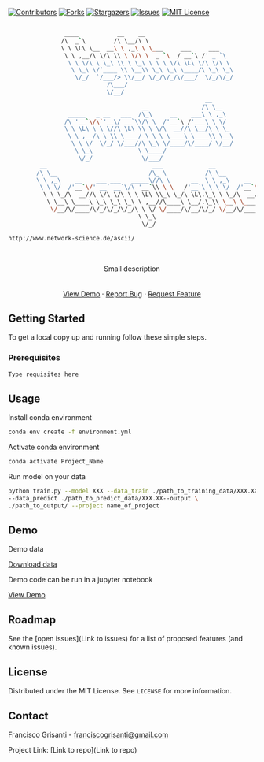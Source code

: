
<!-- PROJECT SHIELDS -->
<!--
*** I'm using markdown "reference style" links for readability.
*** Reference links are enclosed in brackets [ ] instead of parentheses ( ).
*** See the bottom of this document for the declaration of the reference variables
*** for contributors-url, forks-url, etc. This is an optional, concise syntax you may use.
*** https://www.markdownguide.org/basic-syntax/#reference-style-links
-->

[![Contributors][contributors-shield]][contributors-url]
[![Forks][forks-shield]][forks-url]
[![Stargazers][stars-shield]][stars-url]
[![Issues][issues-shield]][issues-url]
[![MIT License][license-shield]][license-url]


```sh

                ____           __    __                         
               /\  _`\        /\ \__/\ \                        
               \ \ \L\ \__  __\ \ ,_\ \ \___     ___     ___    
                \ \ ,__/\ \/\ \\ \ \/\ \  _ `\  / __`\ /' _ `\  
                 \ \ \/\ \ \_\ \\ \ \_\ \ \ \ \/\ \L\ \/\ \/\ \ 
                  \ \_\ \/`____ \\ \__\\ \_\ \_\ \____/\ \_\ \_\
                   \/_/  `/___/> \\/__/ \/_/\/_/\/___/  \/_/\/_/
                            /\___/                              
                            \/__/                               
                                                        __      
                                      __               /\ \__   
                 _____   _ __   ___  /\_\     __    ___\ \ ,_\  
                /\ '__`\/\`'__\/ __`\\/\ \  /'__`\ /'___\ \ \/  
                \ \ \L\ \ \ \//\ \L\ \\ \ \/\  __//\ \__/\ \ \_ 
                 \ \ ,__/\ \_\\ \____/_\ \ \ \____\ \____\\ \__\
                  \ \ \/  \/_/ \/___//\ \_\ \/____/\/____/ \/__/
                   \ \_\             \ \____/                   
                    \/_/              \/___/                    
         __                              ___             __             
        /\ \__                          /\_ \           /\ \__          
        \ \ ,_\    __    ___ ___   _____\//\ \      __  \ \ ,_\    __   
         \ \ \/  /'__`\/' __` __`\/\ '__`\\ \ \   /'__`\ \ \ \/  /'__`\ 
          \ \ \_/\  __//\ \/\ \/\ \ \ \L\ \\_\ \_/\ \L\.\_\ \ \_/\  __/ 
           \ \__\ \____\ \_\ \_\ \_\ \ ,__//\____\ \__/.\_\\ \__\ \____\
            \/__/\/____/\/_/\/_/\/_/\ \ \/ \/____/\/__/\/_/ \/__/\/____/
                                     \ \_\                              
                                      \/_/                              

http://www.network-science.de/ascii/

```

<!-- PROJECT LOGO -->

<br />

<p align="center">
  
  <a href="https://github.com/github_username/repo_name">
    
   
  </a>

  <p align="center">
     Small description
    <br />
    <br />
    <br />
    <a href="Link to demo">View Demo</a>
    ·
    <a href="Link to repo issues">Report Bug</a>
    ·
    <a href="Link to repo issues">Request Feature</a>
  </p>
</p>


<!-- GETTING STARTED -->

## Getting Started

To get a local copy up and running follow these simple steps.

### Prerequisites

```sh
Type requisites here
```


<!-- USAGE EXAMPLES -->

## Usage

Install conda environment

```sh
conda env create -f environment.yml
```

Activate conda environment 

```sh
conda activate Project_Name
```

Run model on your data

```sh
python train.py --model XXX --data_train ./path_to_training_data/XXX.XX \
--data_predict ./path_to_predict_data/XXX.XX--output \
./path_to_output/ --project name_of_project
```

## Demo

Demo data 

<p>
  <p>
    <a href="Link to data download">Download data</a>
  </p>
</p>

Demo code can be run in a jupyter notebook

<p>
  <p>
    <a href="Link to demo notebook">View Demo</a>
  </p>
</p>


<!-- ROADMAP -->
## Roadmap

See the [open issues](Link to issues) for a list of proposed features (and known issues).


<!-- LICENSE -->
## License

Distributed under the MIT License. See `LICENSE` for more information.


<!-- CONTACT -->
## Contact

Francisco Grisanti - franciscogrisanti@gmail.com

Project Link: [Link to repo](Link to repo)



<!-- MARKDOWN LINKS & IMAGES -->
<!-- https://www.markdownguide.org/basic-syntax/#reference-style-links -->
[contributors-shield]: https://img.shields.io/github/contributors/franciscogrisanti/Simple_Python_Template.svg?style=flat-square
[contributors-url]: https://github.com/franciscogrisanti/Simple_Python_Template/graphs/contributors
[forks-shield]: https://img.shields.io/github/forks/franciscogrisanti/Simple_Python_Template.svg?style=flat-square
[forks-url]: https://github.com/franciscogrisanti/Simple_Python_Template/network/members
[stars-shield]: https://img.shields.io/github/stars/franciscogrisanti/Simple_Python_Template.svg?style=flat-square
[stars-url]: https://github.com/franciscogrisanti/Simple_Python_Template/stargazers
[issues-shield]: https://img.shields.io/github/issues/sameelab/Simple_Python_Template.svg?style=flat-square
[issues-url]: https://github.com/franciscogrisanti/Simple_Python_Template/issues
[license-shield]: https://img.shields.io/github/license/sameelab/Simple_Python_Template.svg?style=flat-square
[license-url]: https://github.com/franciscogrisanti/Simple_Python_Template/blob/master/LICENSE.txt
